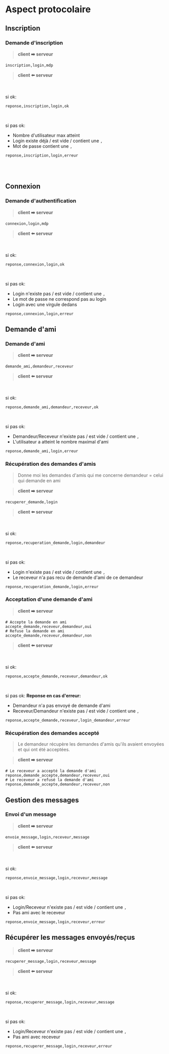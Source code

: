 # Aspect protocolaire

## Inscription

### Demande d'inscription

> **client ➡️ serveur**
```
inscription,login,mdp
```

> **client ⬅️ serveur**
<br>

si ok:
```
reponse,inscription,login,ok
```

<br>

si pas ok:
- Nombre d'utilisateur max atteint
- Login existe déjà / est vide / contient une `,` 
- Mot de passe contient une `,`
```
reponse,inscription,login,erreur
```

<br><br>

## Connexion

### Demande d'authentification

> **client ➡️ serveur**
```
connexion,login,mdp
```

> **client ⬅️ serveur**
<br>

si ok:
```
reponse,connexion,login,ok
```

<br>

si pas ok:
- Login n'existe pas / est vide / contient une `,`
- Le mot de passe ne correspond pas au login
- Login avec une virgule dedans
```
reponse,connexion,login,erreur
```

## Demande d'ami

### Demande d'ami

> **client ➡️ serveur**
```
demande_ami,demandeur,receveur
```


> **client ⬅️ serveur**
<br>

si ok:
```
reponse,demande_ami,demandeur,receveur,ok
```

<br>

si pas ok:
- Demandeur/Receveur n'existe pas / est vide / contient une `,`
- L'utilisateur a atteint le nombre maximal d'ami
```
reponse,demande_ami,login,erreur
```

### Récupération des demandes d'amis
> Donne moi les demandes d'amis qui me concerne
> demandeur = celui qui demande en ami

> **client ➡️ serveur**
```
recuperer_demande,login
```

> **client ⬅️ serveur**
<br>

si ok:
```
reponse,recuperation_demande,login,demandeur
```

<br>

si pas ok:
- Login n'existe pas / est vide / contient une `,`
- Le receveur n'a pas recu de demande d'ami de ce demandeur
```
reponse,recuperation_demande,login,erreur
```

### Acceptation d'une demande d'ami

> **client ➡️ serveur**
```
# Accepte la demande en ami
accepte_demande,receveur,demandeur,oui
# Refuse la demande en ami
accepte_demande,receveur,demandeur,non
```

> **client ⬅️ serveur**
<br>

si ok:
```
reponse,accepte_demande,receveur,demandeur,ok
```

<br>

si pas ok: 
**Reponse en cas d'erreur:**
- Demandeur n'a pas envoyé de demande d'ami
- Receveur/Demandeur n'existe pas / est vide / contient une `,`

```
reponse,accepte_demande,receveur,login_demandeur,erreur
```


### Récupération des demandes accepté
> Le demandeur récupère les demandes d'amis qu'ils avaient envoyées et qui ont été acceptées.

> **client ➡️ serveur**
```
# Le receveur a accepté la demande d'ami
reponse,demande_accepte,demandeur,receveur,oui
# Le receveur a refusé la demande d'ami
reponse,demande_accepte,demandeur,receveur,non
```


## Gestion des messages

### Envoi d'un message

> **client ➡️ serveur**
```
envoie_message,login,receveur,message
```

> **client ⬅️ serveur**

<br>

si ok:
```
reponse,envoie_message,login,receveur,message
```
 
<br>

si pas ok:
- Login/Receveur n'existe pas / est vide / contient une `,`
- Pas ami avec le receveur

```
reponse,envoie_message,login,receveur,erreur
```


## Récupérer les messages envoyés/reçus

> **client ➡️ serveur**
```
recuperer_message,login,receveur,message
```

> **client ⬅️ serveur**

<br>

si ok:
```
reponse,recuperer_message,login,receveur,message
```

<br>

si pas ok:
- Login/Receveur n'existe pas / est vide / contient une `,`
- Pas ami avec receveur
```
reponse,recuperer_message,login,receveur,erreur
```

